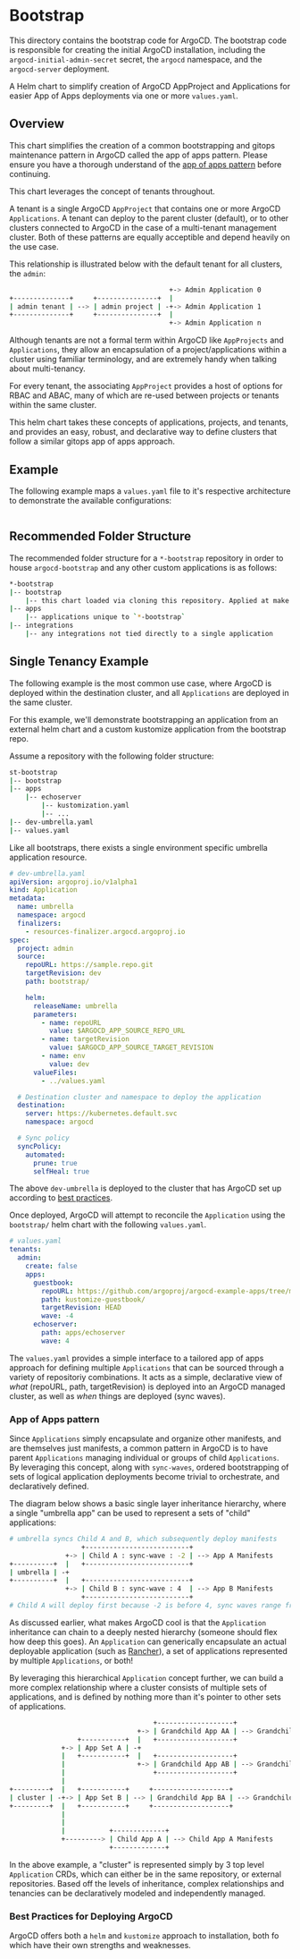 # Bootstrap
This directory contains the bootstrap code for ArgoCD. The bootstrap code is responsible for creating the initial ArgoCD installation, including the `argocd-initial-admin-secret` secret, the `argocd` namespace, and the `argocd-server` deployment.

A Helm chart to simplify creation of ArgoCD AppProject and Applications for easier App of Apps deployments via one or more `values.yaml`.

## Overview

This chart simplifies the creation of a common bootstrapping and gitops maintenance pattern in ArgoCD called the app of apps pattern.  Please ensure you have a thorough understand of the [app of apps pattern](#app-of-apps-pattern) before continuing.

This chart leverages the concept of tenants throughout.

A tenant is a single ArgoCD `AppProject` that contains one or more ArgoCD `Applications`.  A tenant can deploy to the parent cluster (default), or to other clusters connected to ArgoCD in the case of a multi-tenant management cluster.  Both of these patterns are equally acceptible and depend heavily on the use case.

This relationship is illustrated below with the default tenant for all clusters, the `admin`:

```bash
                                        +-> Admin Application 0
+--------------+     +---------------+  |
| admin tenant | --> | admin project | -+-> Admin Application 1
+--------------+     +---------------+  |
                                        +-> Admin Application n
```

Although tenants are not a formal term within ArgoCD like `AppProjects` and `Applications`, they allow an encapsulation of a project/applications within a cluster using familiar terminology, and are extremely handy when talking about multi-tenancy.

For every tenant, the associating `AppProject` provides a host of options for RBAC and ABAC, many of which are re-used between projects or tenants within the same cluster.

This helm chart takes these concepts of applications, projects, and tenants, and provides an easy, robust, and declarative way to define clusters that follow a similar gitops app of apps approach.

## Example

The following example maps a `values.yaml` file to it's respective architecture to demonstrate the available configurations:

```bash


```

## Recommended Folder Structure

The recommended folder structure for a `*-bootstrap` repository in order to house `argocd-bootstrap` and any other custom applications is as follows:

```bash
*-bootstrap
|-- bootstrap
    |-- this chart loaded via cloning this repository. Applied at make time, enforced thereafter by ArgoCD.`
|-- apps
    |-- applications unique to `*-bootstrap`
|-- integrations
    |-- any integrations not tied directly to a single application
```

## Single Tenancy Example

The following example is the most common use case, where ArgoCD is deployed within the destination cluster, and all `Applications` are deployed in the same cluster.

For this example, we'll demonstrate bootstrapping an application from an external helm chart and a custom kustomize application from the bootstrap repo.

Assume a repository with the following folder structure:

```bash
st-bootstrap
|-- bootstrap
|-- apps
    |-- echoserver
        |-- kustomization.yaml
        |-- ...
|-- dev-umbrella.yaml
|-- values.yaml
```

Like all bootstraps, there exists a single environment specific umbrella application resource.

```yaml
# dev-umbrella.yaml
apiVersion: argoproj.io/v1alpha1
kind: Application
metadata:
  name: umbrella
  namespace: argocd
  finalizers:
    - resources-finalizer.argocd.argoproj.io
spec:
  project: admin
  source:
    repoURL: https://sample.repo.git
    targetRevision: dev
    path: bootstrap/

    helm:
      releaseName: umbrella
      parameters:
        - name: repoURL
          value: $ARGOCD_APP_SOURCE_REPO_URL
        - name: targetRevision
          value: $ARGOCD_APP_SOURCE_TARGET_REVISION
        - name: env
          value: dev
      valueFiles:
        - ../values.yaml

  # Destination cluster and namespace to deploy the application
  destination:
    server: https://kubernetes.default.svc
    namespace: argocd

  # Sync policy
  syncPolicy:
    automated:
      prune: true
      selfHeal: true
```

The above `dev-umbrella` is deployed to the cluster that has ArgoCD set up according to [best practices](#best-practices-for-deploying-argocd).

Once deployed, ArgoCD will attempt to reconcile the `Application` using the `bootstrap/` helm chart with the following `values.yaml`.

```yaml
# values.yaml
tenants:
  admin:
    create: false
    apps:
      guestbook:
        repoURL: https://github.com/argoproj/argocd-example-apps/tree/master/kustomize-guestbook
        path: kustomize-guestbook/
        targetRevision: HEAD
        wave: -4
      echoserver:
        path: apps/echoserver
        wave: 4
```

The `values.yaml` provides a simple interface to a tailored app of apps approach for defining multiple `Applications` that can be sourced through a variety of repositoriy combinations.  It acts as a simple, declarative view of _what_ (repoURL, path, targetRevision) is deployed into an ArgoCD managed cluster, as well as _when_ things are deployed (sync waves).

### App of Apps pattern

Since `Applications` simply encapsulate and organize other manifests, and are themselves just manifests, a common pattern in ArgoCD is to have parent `Applications` managing individual or groups of child `Applications`.  By leveraging this concept, along with `sync-waves`, ordered bootstrapping of sets of logical application deployments become trivial to orchestrate, and declaratively defined.

The diagram below shows a basic single layer inheritance hierarchy, where a single "umbrella app" can be used to represent a sets of "child" applications:

```bash
# umbrella syncs Child A and B, which subsequently deploy manifests
                  +--------------------------+
              +-> | Child A : sync-wave : -2 | --> App A Manifests
+----------+  |   +--------------------------+
| umbrella | -+
+----------+  |   +--------------------------+
              +-> | Child B : sync-wave : 4  | --> App B Manifests
                  +--------------------------+
# Child A will deploy first because -2 is before 4, sync waves range from -5 <= sync-wave <= 5
```

As discussed earlier, what makes ArgoCD cool is that the `Application` inheritance can chain to a deeply nested hierarchy (someone should flex how deep this goes).  An `Application` can generically encapsulate an actual deployable application (such as [Rancher](https://github.com/rancher/rancher)), a set of applications represented by multiple `Applications`, or both!

By leveraging this hierarchical `Application` concept further, we can build a more complex relationship where a cluster consists of multiple sets of applications, and is defined by nothing more than it's pointer to other sets of applications.

```bash
                                    +-------------------+
                                +-> | Grandchild App AA | --> Grandchild App AA Manifests
                 +-----------+  |   +-------------------+
             +-> | App Set A | -+
             |   +-----------+  |   +-------------------+
             |                  +-> | Grandchild App AB | --> Grandchild App AB Manifests
             |                      +-------------------+
             |
+---------+  |   +-----------+     +-------------------+
| cluster | -+-> | App Set B | --> | Grandchild App BA | --> Grandchild App BA Manifests
+---------+  |   +-----------+     +-------------------+
             |
             |
             |           +-------------+
             +---------> | Child App A | --> Child App A Manifests
                         +-------------+
```

In the above example, a "cluster" is represented simply by 3 top level `Application` CRDs, which can either be in the same repository, or external repositories.  Based off the levels of inheritance, complex relationships and tenancies can be declaratively modeled and independently managed.

### Best Practices for Deploying ArgoCD

ArgoCD offers both a `helm` and `kustomize` approach to installation, both fo which have their own strengths and weaknesses.